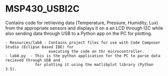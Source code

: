 # MSP430_USBI2C

Contains code for retrieving data (Temperature, Pressure, Humidity, Lux) from the appropriate sensors and
displays it on a an LCD through I2C while also sending data through USB to a Python app on the PC for plotting. 

	- Resources/lab8 - Contains project files for use with Code Composer Studio (Eclipse based IDE) for
	                   executing the code on thr microcontroller.
	- lab8.py  - This is the python application for the PC to parse data recieved through USB and 
	             for plotting it using the matlibplot library (Python 3.5).